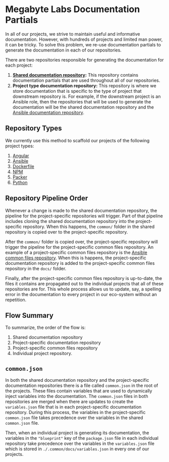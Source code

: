 # Megabyte Labs Documentation Partials

In all of our projects, we strive to maintain useful and informative documentation. However, with hundreds of projects and limited man power, it can be tricky. To solve this problem, we re-use documentation partials to generate the documentation in each of our repositories.

There are two repositories responsible for generating the documentation for each project:

1. **[Shared documentation repository](https://gitlab.com/megabyte-labs/documentation/shared):** This repository contains documentation partials that are used throughout all of our repositories.
2. **Project type documentation repository:** This repository is where we store documentation that is specific to the type of project that downstream repository is. For example, if the downstream project is an Ansible role, then the repositories that will be used to generate the documentation will be the shared documentation repository and the [Ansible documentation repository](https://gitlab.com/megabyte-labs/documentation/ansible).

## Repository Types

We currently use this method to scaffold our projects of the following project types:

1. [Angular](https://gitlab.com/megabyte-labs/documentation/angular)
2. [Ansible](https://gitlab.com/megabyte-labs/documentation/ansible)
3. [Dockerfile](https://gitlab.com/megabyte-labs/documentation/dockerfile)
4. [NPM](https://gitlab.com/megabyte-labs/documentation/npm)
5. [Packer](https://gitlab.com/megabyte-labs/documentation/packer)
6. [Python](https://gitlab.com/megabyte-labs/documentation/python)

## Repository Pipeline Order

Whenever a change is made to the shared documentation repository, the pipeline for the project-specific repositories will trigger. Part of that pipeline includes cloning the shared documentation repository into the project-specific repository. When this happens, the `common/` folder in the shared repository is copied over to the project-specific repository.

After the `common/` folder is copied over, the project-specific repository will trigger the pipeline for the project-specific common files repository. An example of a project-specific common files repository is the [Ansible common files repository](https://gitlab.com/megabyte-labs/common/ansible). When this is happens, the project-specific documentation repository is added to the project-specific common files repository in the `docs/` folder.

Finally, after the project-specific common files repository is up-to-date, the files it contains are propagated out to the individual projects that all of these repositories are for. This whole process allows us to update, say, a spelling error in the documentation to every project in our eco-system without an repetition.

## Flow Summary

To summarize, the order of the flow is:

1. Shared documentation repository
2. Project-specific documentation repository
3. Project-specific common files repository
4. Individual project repository.

## `common.json`

In both the shared documentation repository and the project-specific documentation repositories there is a file called `common.json` in the root of the projects. These files contain variables that are used to dynamically inject variables into the documentation. The `common.json` files in both repositories are merged when there are updates to create the `variables.json` file that is in each project-specific documentation repository. During this process, the variables in the project-specific `common.json` file takes precedence over the variables in the shared `common.json` file.

Then, when an individual project is generating its documentation, the variables in the `"blueprint"` key of the `package.json` file in each individual repository take precedence over the variables in the `variables.json` file which is stored in `./.common/docs/variables.json` in every one of our projects.
